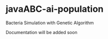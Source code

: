 # javaABC-ai-population
Bacteria Simulation with Genetic Algorithm

Documentation will be added soon
